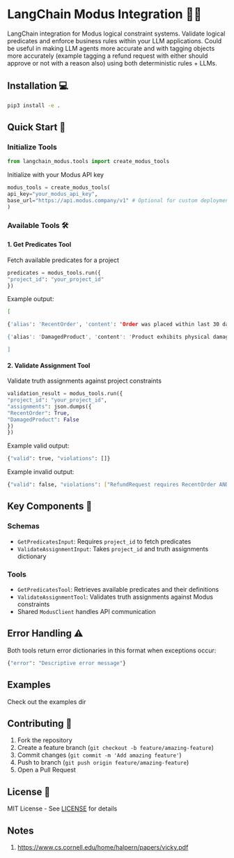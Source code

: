 # LangChain Modus Integration 🔗➗

LangChain integration for Modus logical constraint systems. Validate logical predicates and enforce business rules within your LLM applications. Could be useful in making LLM agents more accurate and with tagging objects more accurately (example tagging a refund request with either should approve or not with a reason also) using both deterministic rules + LLMs.

## Installation 💻
```bash
pip3 install -e .
```

## Quick Start 🚀

### Initialize Tools
```py
from langchain_modus.tools import create_modus_tools
```

Initialize with your Modus API key
```py
modus_tools = create_modus_tools(
api_key="your_modus_api_key",
base_url="https://api.modus.company/v1" # Optional for custom deployments
)
```

### Available Tools 🛠️

#### 1. Get Predicates Tool
Fetch available predicates for a project

```py
predicates = modus_tools.run({
"project_id": "your_project_id"
})
```

Example output:
```bash
[

{'alias': 'RecentOrder', 'content': 'Order was placed within last 30 days'},

{'alias': 'DamagedProduct', 'content': 'Product exhibits physical damage'}

]
```

#### 2. Validate Assignment Tool

Validate truth assignments against project constraints

```py
validation_result = modus_tools.run({
"project_id": "your_project_id",
"assignments": json.dumps({
"RecentOrder": True,
"DamagedProduct": False
})
})
```

Example valid output:
```bash
{"valid": true, "violations": []}
```

Example invalid output:
```bash
{"valid": false, "violations": ["RefundRequest requires RecentOrder AND NOT DamagedProduct"]}
```

## Key Components 🔐
### Schemas
- `GetPredicatesInput`: Requires `project_id` to fetch predicates
- `ValidateAssignmentInput`: Takes `project_id` and truth assignments dictionary

### Tools
- `GetPredicatesTool`: Retrieves available predicates and their definitions
- `ValidateAssignmentTool`: Validates truth assignments against Modus constraints
- Shared `ModusClient` handles API communication

## Error Handling ⚠️
Both tools return error dictionaries in this format when exceptions occur:
```py
{"error": "Descriptive error message"}
```

## Examples
Check out the examples dir

## Contributing 🤝
1. Fork the repository
2. Create a feature branch (`git checkout -b feature/amazing-feature`)
3. Commit changes (`git commit -m 'Add amazing feature'`)
4. Push to branch (`git push origin feature/amazing-feature`)
5. Open a Pull Request

## License 📜
MIT License - See [LICENSE](LICENSE) for details


## Notes
1. https://www.cs.cornell.edu/home/halpern/papers/vicky.pdf